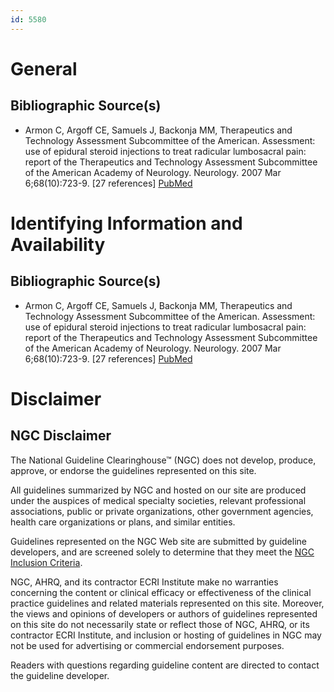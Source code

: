 ```yaml
---
id: 5580
---
```


# General

## Bibliographic Source(s)

- Armon C, Argoff CE, Samuels J, Backonja MM, Therapeutics and Technology Assessment Subcommittee of the American. Assessment: use of epidural steroid injections to treat radicular lumbosacral pain: report of the Therapeutics and Technology Assessment Subcommittee of the American Academy of Neurology. Neurology. 2007 Mar 6;68(10):723-9. [27 references] [ PubMed ](http://www.ncbi.nlm.nih.gov/entrez/query.fcgi?cmd=Retrieve&db=pubmed&dopt=Abstract&list_uids=17339579)

# Identifying Information and Availability

## Bibliographic Source(s)

- Armon C, Argoff CE, Samuels J, Backonja MM, Therapeutics and Technology Assessment Subcommittee of the American. Assessment: use of epidural steroid injections to treat radicular lumbosacral pain: report of the Therapeutics and Technology Assessment Subcommittee of the American Academy of Neurology. Neurology. 2007 Mar 6;68(10):723-9. [27 references] [ PubMed ](http://www.ncbi.nlm.nih.gov/entrez/query.fcgi?cmd=Retrieve&db=pubmed&dopt=Abstract&list_uids=17339579)

# Disclaimer

## NGC Disclaimer

The National Guideline Clearinghouse™ (NGC) does not develop, produce, approve, or endorse the guidelines represented on this site.

All guidelines summarized by NGC and hosted on our site are produced under the auspices of medical specialty societies, relevant professional associations, public or private organizations, other government agencies, health care organizations or plans, and similar entities.

Guidelines represented on the NGC Web site are submitted by guideline developers, and are screened solely to determine that they meet the [NGC Inclusion Criteria](/help-and-about/summaries/inclusion-criteria).

NGC, AHRQ, and its contractor ECRI Institute make no warranties concerning the content or clinical efficacy or effectiveness of the clinical practice guidelines and related materials represented on this site. Moreover, the views and opinions of developers or authors of guidelines represented on this site do not necessarily state or reflect those of NGC, AHRQ, or its contractor ECRI Institute, and inclusion or hosting of guidelines in NGC may not be used for advertising or commercial endorsement purposes.

Readers with questions regarding guideline content are directed to contact the guideline developer.

